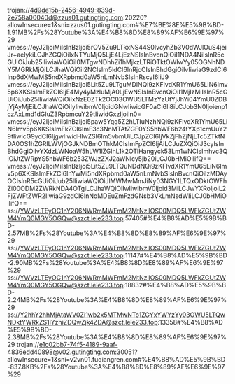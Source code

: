 trojan://4d9de15b-2456-4949-839d-2e758a00040d@zzus01.gutingting.com:20220?allowInsecure=1&sni=zzus01.gutingting.com#%E7%BE%8E%E5%9B%BD-1.91MB%2Fs%28Youtube%3A%E4%B8%8D%E8%89%AF%E6%9E%97%29
vmess://eyJ2IjoiMiIsInBzIjoi5rOV5Zu9LTkxNS44S0IvcyhZb3V0dWJlOuS4jeiJr+aelykiLCJhZGQiOiIxNTYuMjQ5LjE4LjEzNSIsInBvcnQiOiI1NDA4NiIsInR5cGUiOiJub25lIiwiaWQiOiI0MTgwNDhhZi1hMjkzLTRiOTktOWIwYy05OGNhNDY5MGRkMjQiLCJhaWQiOiI2NCIsIm5ldCI6InRjcCIsInBhdGgiOiIvIiwiaG9zdCI6Inp6dXMwMS5ndXRpbmd0aW5nLmNvbSIsInRscyI6IiJ9
vmess://eyJ2IjoiMiIsInBzIjoi5Lit5Zu9LTguMDlNQi9zKFlvdXR1YmU65LiN6Imv5p6XKSIsImFkZCI6IjE4My4yMzIuMjA0LjEwNSIsInBvcnQiOiI1MjIzMiIsInR5cGUiOiJub25lIiwiaWQiOiIxNzE0ZTk2OC03OWU5LTMzYzUtYjJhYi04YmU0ZDBjYjAyMjEiLCJhaWQiOiIyIiwibmV0IjoidGNwIiwicGF0aCI6Ii8iLCJob3N0Ijoienp1czAxLmd1dGluZ3RpbmcuY29tIiwidGxzIjoiIn0=
vmess://eyJ2IjoiMiIsInBzIjoi5paw5Yqg5Z2hLTIuNzhNQi9zKFlvdXR1YmU65LiN6Imv5p6XKSIsImFkZCI6ImF3c3NnMTAtZGF0YS5hbWF6b24tYXp1cmUuY29tIiwicG9ydCI6IjgwIiwidHlwZSI6Im5vbmUiLCJpZCI6IjVkZjFhZjNjLTc5ZTktNDA0OS1hZGRlLWVjOGJkNDBmOThkMCIsImFpZCI6IjAiLCJuZXQiOiJ3cyIsInBhdGgiOiIvYXdzLWNoaW5hLW1lZGlhL1k2OTlHangyck53Lm1wNCIsImhvc3QiOiJtZWRpYS5hbWF6b253ZWJzZXJ2aWNlcy5jb20iLCJ0bHMiOiIifQ==
vmess://eyJ2IjoiMiIsInBzIjoi5Lit5Zu9LTQuNDdNQi9zKFlvdXR1YmU65LiN6Imv5p6XKSIsImFkZCI6InYwMi5ndXRpbmd0aW5nLmNvbSIsInBvcnQiOiIzMDAyOCIsInR5cGUiOiJub25lIiwiaWQiOiJlMWMwMmJiNy03NGY1LTQxODktOWFhZi00ODM2ZWRkNDA4OTgiLCJhaWQiOiIwIiwibmV0Ijoid3MiLCJwYXRoIjoiL2FjZWFtZWR2IiwiaG9zdCI6InNoMDEuZmFzdGNsb3VkLmNsdWIiLCJ0bHMiOiIifQ==
ss://YWVzLTEyOC1nY206NWRmMWFmM2MtNzllOS00MDQ5LWFkZGUtZWM4YmQ0MGY5OGQw@szct.lele233.top:57405#%E4%B8%AD%E5%9B%BD-2.57MB%2Fs%28Youtube%3A%E4%B8%8D%E8%89%AF%E6%9E%97%29
ss://YWVzLTEyOC1nY206NWRmMWFmM2MtNzllOS00MDQ5LWFkZGUtZWM4YmQ0MGY5OGQw@szct.lele233.top:11147#%E4%B8%AD%E5%9B%BD-2.90MB%2Fs%28Youtube%3A%E4%B8%8D%E8%89%AF%E6%9E%97%29
ss://YWVzLTEyOC1nY206NWRmMWFmM2MtNzllOS00MDQ5LWFkZGUtZWM4YmQ0MGY5OGQw@szct.lele233.top:18832#%E4%B8%AD%E5%9B%BD-2.24MB%2Fs%28Youtube%3A%E4%B8%8D%E8%89%AF%E6%9E%97%29
ss://Y2hhY2hhMjAtaWV0Zi1wb2x5MTMwNTo1ZGYxYWYzYy03OWU5LTQwNDktYWRkZS1lYzhiZDQwZjk4ZDA@szct.lele233.top:13358#%E4%B8%AD%E5%9B%BD-2.38MB%2Fs%28Youtube%3A%E4%B8%8D%E8%89%AF%E6%9E%97%29
trojan://e1c02bb7-74f5-4189-9aaf-4836edd40898@v02.gutingting.com:30051?allowInsecure=1&sni=v2vn01.fuqiangren.com#%E4%B8%AD%E5%9B%BD-837.8KB%2Fs%28Youtube%3A%E4%B8%8D%E8%89%AF%E6%9E%97%29
